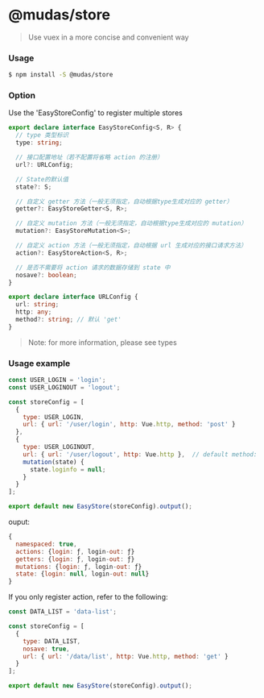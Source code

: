 # @mudas/store

> Use vuex in a more concise and convenient way

### Usage

``` bash
$ npm install -S @mudas/store
```

### Option
Use the 'EasyStoreConfig' to register multiple stores
```ts
export declare interface EasyStoreConfig<S, R> {
  // type 类型标识
  type: string;

  // 接口配置地址（若不配置将省略 action 的注册）
  url?: URLConfig;

  // State的默认值
  state?: S;

  // 自定义 getter 方法（一般无须指定，自动根据type生成对应的 getter）
  getter?: EasyStoreGetter<S, R>;

  // 自定义 mutation 方法（一般无须指定，自动根据type生成对应的 mutation）
  mutation?: EasyStoreMutation<S>;

  // 自定义 action 方法（一般无须指定，自动根据 url 生成对应的接口请求方法）
  action?: EasyStoreAction<S, R>;

  // 是否不需要将 action 请求的数据存储到 state 中
  nosave?: boolean;
}

export declare interface URLConfig {
  url: string;
  http: any;
  method?: string; // 默认 'get'
}
```
> Note: for more information, please see types

### Usage example
```js
const USER_LOGIN = 'login';
const USER_LOGINOUT = 'logout';

const storeConfig = [
  {
    type: USER_LOGIN,
    url: { url: '/user/login', http: Vue.http, method: 'post' }
  },
  {
    type: USER_LOGINOUT,
    url: { url: '/user/logout', http: Vue.http },  // default method: 'get'
    mutation(state) {
      state.loginfo = null;
    }
  }
];

export default new EasyStore(storeConfig).output();
```

ouput:
```js
{
  namespaced: true,
  actions: {login: ƒ, login-out: ƒ}
  getters: {login: ƒ, login-out: ƒ}
  mutations: {login: ƒ, login-out: ƒ}
  state: {login: null, login-out: null}
}
```

If you only register action, refer to the following:
```js
const DATA_LIST = 'data-list';

const storeConfig = [
  {
    type: DATA_LIST,
    nosave: true,
    url: { url: '/data/list', http: Vue.http, method: 'get' }
  }
];

export default new EasyStore(storeConfig).output();
```
